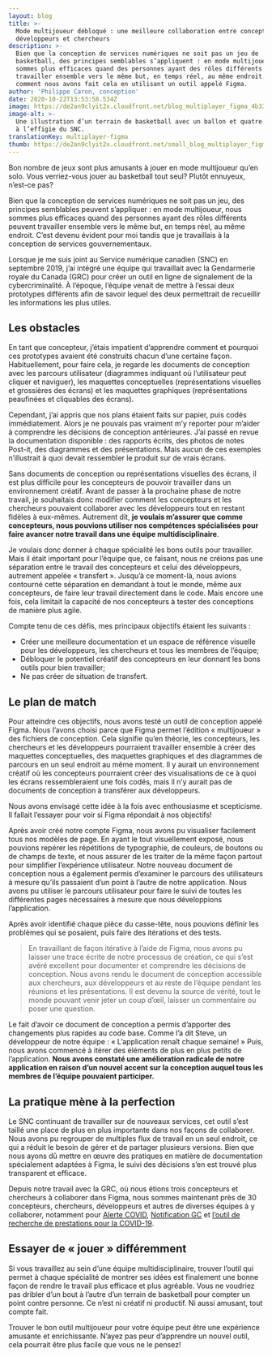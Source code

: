```yaml
---
layout: blog
title: >-
  Mode multijoueur débloqué : une meilleure collaboration entre concepteurs,
  développeurs et chercheurs
description: >-
  Bien que la conception de services numériques ne soit pas un jeu de
  basketball, des principes semblables s’appliquent : en mode multijoueur, nous
  sommes plus efficaces quand des personnes ayant des rôles différents peuvent
  travailler ensemble vers le même but, en temps réel, au même endroit. Voici
  comment nous avons fait cela en utilisant un outil appelé Figma.
author: 'Philippe Caron, conception'
date: 2020-10-22T13:53:58.534Z
image: https://de2an9clyit2x.cloudfront.net/blog_multiplayer_figma_4b3304945a.jpg
image-alt: >-
  Une illustration d’un terrain de basketball avec un ballon et quatre dossards
  à l’effigie du SNC.
translationKey: multiplayer-figma
thumb: https://de2an9clyit2x.cloudfront.net/small_blog_multiplayer_figma_4b3304945a.jpg
---
```

Bon nombre de jeux sont plus amusants à jouer en mode multijoueur qu’en solo. Vous verriez-vous jouer au basketball tout seul? Plutôt ennuyeux, n’est-ce pas?

Bien que la conception de services numériques ne soit pas un jeu, des principes semblables peuvent s’appliquer : en mode multijoueur, nous sommes plus efficaces quand des personnes ayant des rôles différents peuvent travailler ensemble vers le même but, en temps réel, au même endroit. C’est devenu évident pour moi tandis que je travaillais à la conception de services gouvernementaux.

Lorsque je me suis joint au Service numérique canadien (SNC) en septembre 2019, j’ai intégré une équipe qui travaillait avec la Gendarmerie royale du Canada (GRC) pour créer un outil en ligne de signalement de la cybercriminalité. À l’époque, l’équipe venait de mettre à l’essai deux prototypes différents afin de savoir lequel des deux permettrait de recueillir les informations les plus utiles.


## Les obstacles
En tant que concepteur, j’étais impatient d’apprendre comment et pourquoi ces prototypes avaient été construits chacun d’une certaine façon. Habituellement, pour faire cela, je regarde les documents de conception avec les parcours utilisateur (diagrammes indiquant où l’utilisateur peut cliquer et naviguer), les maquettes conceptuelles (représentations visuelles et grossières des écrans) et les maquettes graphiques (représentations peaufinées et cliquables des écrans).

Cependant, j’ai appris que nos plans étaient faits sur papier, puis codés immédiatement. Alors je ne pouvais pas vraiment m’y reporter pour m’aider à comprendre les décisions de conception antérieures. J’ai passé en revue la documentation disponible : des rapports écrits, des photos de notes Post-it, des diagrammes et des présentations. Mais aucun de ces exemples n’illustrait à quoi devait ressembler le produit sur de vrais écrans.

Sans documents de conception ou représentations visuelles des écrans, il est plus difficile pour les concepteurs de pouvoir travailler dans un environnement créatif. Avant de passer à la prochaine phase de notre travail, je souhaitais donc modifier comment les concepteurs et les chercheurs pouvaient collaborer avec les développeurs tout en restant fidèles à eux-mêmes. Autrement dit, **je voulais m’assurer que comme concepteurs, nous pouvions utiliser nos compétences spécialisées pour faire avancer notre travail dans une équipe multidisciplinaire**.

Je voulais donc donner à chaque spécialité les bons outils pour travailler. Mais il était important pour l’équipe que, ce faisant, nous ne créions pas une séparation entre le travail des concepteurs et celui des développeurs, autrement appelée « transfert ». Jusqu’à ce moment-là, nous avions contourné cette séparation en demandant à tout le monde, même aux concepteurs, de faire leur travail directement dans le code. Mais encore une fois, cela limitait la capacité de nos concepteurs à tester des conceptions de manière plus agile.

Compte tenu de ces défis, mes principaux objectifs étaient les suivants :

* Créer une meilleure documentation et un espace de référence visuelle pour les développeurs, les chercheurs et tous les membres de l’équipe;
* Débloquer le potentiel créatif des concepteurs en leur donnant les bons outils pour bien travailler;
* Ne pas créer de situation de transfert.

## Le plan de match
Pour atteindre ces objectifs, nous avons testé un outil de conception appelé Figma. Nous l’avons choisi parce que Figma permet l’édition « multijoueur » des fichiers de conception. Cela signifie qu’en théorie, les concepteurs, les chercheurs et les développeurs pourraient travailler ensemble à créer des maquettes conceptuelles, des maquettes graphiques et des diagrammes de parcours en un seul endroit au même moment. Il y aurait un environnement créatif où les concepteurs pourraient créer des visualisations de ce à quoi les écrans ressembleraient une fois codés, mais il n’y aurait pas de documents de conception à transférer aux développeurs.

Nous avons envisagé cette idée à la fois avec enthousiasme et scepticisme. Il fallait l’essayer pour voir si Figma répondait à nos objectifs!

Après avoir créé notre compte Figma, nous avons pu visualiser facilement tous nos modèles de page. En ayant le tout visuellement exposé, nous pouvions repérer les répétitions de typographie, de couleurs, de boutons ou de champs de texte, et nous assurer de les traiter de la même façon partout pour simplifier l’expérience utilisateur. Notre nouveau document de conception nous a également permis d’examiner le parcours des utilisateurs à mesure qu’ils passaient d’un point à l’autre de notre application. Nous avons pu utiliser le parcours utilisateur pour faire le suivi de toutes les différentes pages nécessaires à mesure que nous développions l’application.

Après avoir identifié chaque pièce du casse-tête, nous pouvions définir les problèmes qui se posaient, puis faire des itérations et des tests.

> En travaillant de façon itérative à l’aide de Figma, nous avons pu laisser une trace écrite de notre processus de création, ce qui s’est avéré excellent pour documenter et comprendre les décisions de conception. Nous avons rendu le document de conception accessible aux chercheurs, aux développeurs et au reste de l’équipe pendant les réunions et les présentations. Il est devenu la source de vérité, tout le monde pouvant venir jeter un coup d’œil, laisser un commentaire ou poser une question.

Le fait d’avoir ce document de conception a permis d’apporter des changements plus rapides au code base. Comme l’a dit Steve, un développeur de notre équipe : « L’application renaît chaque semaine! » Puis, nous avons commencé à itérer des éléments de plus en plus petits de l’application. **Nous avons constaté une amélioration radicale de notre application en raison d’un nouvel accent sur la conception auquel tous les membres de l’équipe pouvaient participer.**
## La pratique mène à la perfection
Le SNC continuant de travailler sur de nouveaux services, cet outil s’est taillé une place de plus en plus importante dans nos façons de collaborer. Nous avons pu regrouper de multiples flux de travail en un seul endroit, ce qui a réduit le besoin de gérer et de partager plusieurs versions. Bien que nous ayons dû mettre en œuvre des pratiques en matière de documentation spécialement adaptées à Figma, le suivi des décisions s’en est trouvé plus transparent et efficace.

Depuis notre travail avec la GRC, où nous étions trois concepteurs et chercheurs à collaborer dans Figma, nous sommes maintenant près de 30 concepteurs, chercheurs, développeurs et autres de diverses équipes à y collaborer, notamment pour [Alerte COVID](https://www.canada.ca/fr/sante-publique/services/maladies/maladie-coronavirus-covid-19/alerte-covid.html), [Notification GC](https://notification.canada.ca/accueil) et [l’outil de recherche de prestations pour la COVID-19](https://www.canada.ca/fr/sante-publique/services/maladies/maladie-coronavirus-covid-19/alerte-covid.html).

## Essayer de « jouer » différemment
Si vous travaillez au sein d’une équipe multidisciplinaire, trouver l’outil qui permet à chaque spécialité de montrer ses idées est finalement une bonne façon de rendre le travail plus efficace et plus agréable. Vous ne voudriez pas dribler d’un bout à l’autre d’un terrain de basketball pour compter un point contre personne. Ce n’est ni créatif ni productif. Ni aussi amusant, tout compte fait.

Trouver le bon outil multijoueur pour votre équipe peut être une expérience amusante et enrichissante. N’ayez pas peur d’apprendre un nouvel outil, cela pourrait être plus facile que vous ne le pensez!


